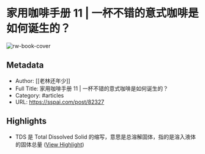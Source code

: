 # 家用咖啡手册 11 | 一杯不错的意式咖啡是如何诞生的？

![rw-book-cover](https://cdn-static.sspai.com/favicon/sspai.ico)

## Metadata
- Author: [[老林还年少]]
- Full Title: 家用咖啡手册 11 | 一杯不错的意式咖啡是如何诞生的？
- Category: #articles
- URL: https://sspai.com/post/82327

## Highlights
- TDS 是 Total Dissolved Solid 的缩写，意思是总溶解固体，指的是溶入液体的固体总量 ([View Highlight](https://read.readwise.io/read/01h9czq65ma6xd0kar11j9s9xm))
